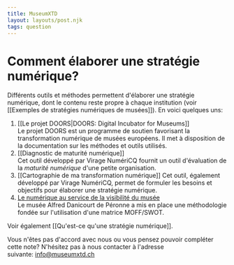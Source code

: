 ```yaml
---
title: MuseumXTD
layout: layouts/post.njk
tags: question
---
```

# Comment élaborer une stratégie numérique?
Différents outils et méthodes permettent d'élaborer une stratégie numérique, dont le contenu reste propre à chaque institution (voir [[Exemples de stratégies numériques de musées]]).
En voici quelques uns: 

1. [[Le projet DOORS|DOORS: Digital Incubator for Museums]]   
   Le projet DOORS est un programme de soutien favorisant la transformation numérique de musées européens. Il met à disposition de la documentation sur les méthodes et outils utilisés. 
2. [[Diagnostic de maturité numérique]]   
   Cet outil développé par Virage NumériCQ fournit un outil d'évaluation de la *maturité numérique* d'une petite organisation. 
3. [[Cartographie de ma transformation numérique]]
   Cet outil, également développé par Virage NumériCQ, permet de formuler les besoins et objectifs pour élaborer une stratégie numérique. 
4. [Le numérique au service de la visibilité du musée](https://www.culture.gouv.fr/Media/Thematiques/Musees/Colloques-Journees-d-etudes/Strategie-numerique-dans-les-musees/Intervention-de-M.-David-de-Sousa)   
   Le musée Alfred Danicourt de Péronne a mis en place une méthodologie fondée sur l'utilisation d'une matrice MOFF/SWOT. 


Voir également [[Qu'est-ce qu'une stratégie numérique]].   

Vous n'êtes pas d'accord avec nous ou vous pensez pouvoir compléter cette note? N'hésitez pas à nous contacter à l'adresse suivante: [info@museumxtd.ch](mailto:info@museumxtd.ch)